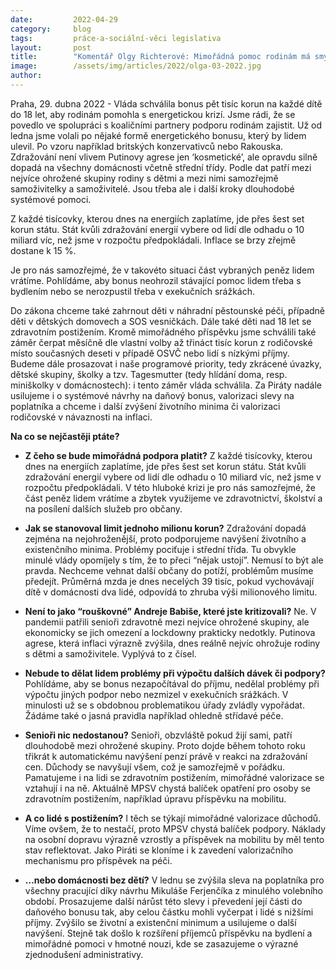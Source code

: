 ```yaml
---
date:         2022-04-29
category:     blog
tags:         práce-a-sociální-věci legislativa
layout:       post
title:        "Komentář Olgy Richterové: Mimořádná pomoc rodinám má smysl"
image:        /assets/img/articles/2022/olga-03-2022.jpg
author:       
---
```



Praha, 29. dubna 2022 - Vláda schválila bonus pět tisíc korun na každé dítě do 18 let, aby rodinám pomohla s energetickou krizí. Jsme rádi, že se povedlo ve spolupráci s koaličními partnery podporu rodinám zajistit. Už od ledna jsme volali po nějaké formě energetického bonusu, který by lidem ulevil. Po vzoru například britských konzervativců nebo Rakouska. Zdražování není vlivem Putinovy agrese jen ‘kosmetické’, ale opravdu silně dopadá na všechny domácnosti včetně střední třídy. Podle dat patří mezi nejvíce ohrožené skupiny rodiny s dětmi a mezi nimi samozřejmě samoživitelky a samoživitelé. Jsou třeba ale i další kroky dlouhodobé systémové pomoci. 

Z každé tisícovky, kterou dnes na energiích zaplatíme, jde přes šest set korun státu. Stát kvůli zdražování energií vybere od lidí dle odhadu o 10 miliard víc, než jsme v rozpočtu předpokládali. Inflace se brzy zřejmě dostane k 15 %. 

Je pro nás samozřejmé, že v takovéto situaci část vybraných peněz lidem vrátíme. Pohlídáme, aby bonus neohrozil stávající pomoc lidem třeba s bydlením nebo se nerozpustil třeba v exekučních srážkách.

Do zákona chceme také zahrnout děti v náhradní pěstounské péči, případně děti v dětských domovech a SOS vesničkách. Dále také děti nad 18 let se zdravotním postižením.
Kromě mimořádného příspěvku jsme schválili také záměr čerpat měsíčně dle vlastní volby až třináct tisíc korun z rodičovské místo současných deseti v případě OSVČ nebo lidí s nízkými příjmy. Budeme dále prosazovat i naše programové priority, tedy zkrácené úvazky, dětské skupiny, školky a tzv. Tagesmutter (tedy hlídání doma, resp. miniškolky v domácnostech): i tento záměr vláda schválila. Za Piráty nadále usilujeme i o systémové návrhy na daňový bonus, valorizaci slevy na poplatníka a chceme i další zvýšení životního minima či valorizaci rodičovské v návaznosti na inflaci.

**Na co se nejčastěji ptáte?**

* **Z čeho se bude mimořádná podpora platit?**
Z každé tisícovky, kterou dnes na energiích zaplatíme, jde přes šest set korun státu. Stát kvůli zdražování energií vybere od lidí dle odhadu o 10 miliard víc, než jsme v rozpočtu předpokládali. V této hluboké krizi je pro nás samozřejmé, že část peněz lidem vrátíme a zbytek využijeme ve zdravotnictví, školství a na posílení dalších služeb pro občany. 

* **Jak se stanovoval limit jednoho milionu korun?**
Zdražování dopadá zejména na nejohroženější, proto podporujeme navýšení životního a existenčního minima. Problémy pociťuje i střední třída. Tu obvykle minulé vlády opomíjely s tím, že to přeci “nějak ustojí”. Nemusí to být ale pravda. Nechceme vehnat další občany do potíží, problémům musíme předejít. Průměrná mzda je dnes necelých 39 tisíc, pokud vychovávají dítě v domácnosti dva lidé, odpovídá to zhruba výši milionového limitu.

* **Není to jako “rouškovné” Andreje Babiše, které jste kritizovali?**
Ne. V pandemii patřili senioři zdravotně mezi nejvíce ohrožené skupiny, ale ekonomicky se jich omezení a lockdowny prakticky nedotkly. Putinova agrese, která inflaci výrazně zvýšila, dnes reálně nejvíc ohrožuje rodiny s dětmi a samoživitele. Vyplývá to z čísel.

* **Nebude to dělat lidem problémy při výpočtu dalších dávek či podpory?**
Pohlídáme, aby se bonus nezapočítával do příjmu, nedělal problémy při výpočtu jiných podpor nebo nezmizel v exekučních srážkách. V minulosti už se s obdobnou problematikou úřady zvládly vypořádat. Žádáme také o jasná pravidla například ohledně střídavé péče. 

* **Senioři nic nedostanou?**
Senioři, obzvláště pokud žijí sami, patří dlouhodobě mezi ohrožené skupiny. Proto dojde během tohoto roku třikrát k automatickému navýšení penzí právě v reakci na zdražování cen. Důchody se navyšují všem, což je samozřejmě v pořádku. Pamatujeme i na lidi se zdravotním postižením, mimořádné valorizace se vztahují i na ně. Aktuálně MPSV chystá balíček opatření pro osoby se zdravotním postižením, například úpravu příspěvku na mobilitu.

* **A co lidé s postižením?**
I těch se týkají mimořádné valorizace důchodů. Víme ovšem, že to nestačí, proto MPSV chystá balíček podpory. Náklady na osobní dopravu výrazně vzrostly a příspěvek na mobilitu by měl tento stav reflektovat. Jako Piráti se kloníme i k zavedení valorizačního mechanismu pro příspěvek na péči.

* **…nebo domácnosti bez dětí?**
V lednu se zvýšila sleva na poplatníka pro všechny pracující díky návrhu Mikuláše Ferjenčíka z minulého volebního období. Prosazujeme další nárůst této slevy i převedení její části do daňového bonusu tak, aby celou částku mohli vyčerpat i lidé s nižšími příjmy. Zvýšilo se životní a existenční minimum a usilujeme o další navýšení. Stejně tak došlo k rozšíření příjemců příspěvku na bydlení a mimořádné pomoci v hmotné nouzi, kde se zasazujeme o výrazné zjednodušení administrativy.

